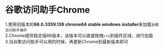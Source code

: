 # 谷歌访问助手Chrome
1.使用旧版本的**66.0.3359.139 chrome64 stable windows installer**来加载`谷歌访问助手插件`<br>
2.Chrome提供稳定版66版本，该版本可以直接拖拽`crx`到插件区域，进行加载<br>
3.当谷歌访问助手可以用的时候，再更新Chrome到最新版本即可<br>
